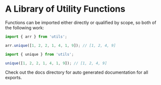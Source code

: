 # A Library of Utility Functions

Functions can be imported either directly or qualified by scope, so both of the following work:

```ts
import { arr } from 'utils';

arr.unique([1, 2, 2, 1, 4, 1, 9]); // [1, 2, 4, 9]
```

```ts
import { unique } from 'utils';

unique([1, 2, 2, 1, 4, 1, 9]); // [1, 2, 4, 9]
```

Check out the docs directory for auto generated documentation for all exports.
